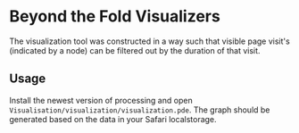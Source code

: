 # Beyond the Fold Visualizers

The visualization tool was constructed in a way such that visible page visit's 
(indicated by a node) can be filtered out by the duration of that visit.

## Usage

Install the newest version of processing and open 
`Visualisation/visualization/visualization.pde`. The graph should be generated 
based on the data in your Safari localstorage.
